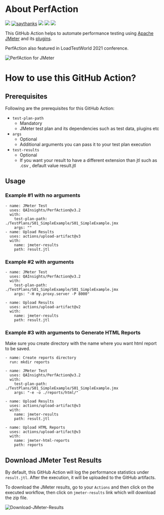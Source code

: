 # About PerfAction

[![](https://img.shields.io/badge/dev.to-Actions%20Hackathon-blue)](https://dev.to/qainsights/perfaction-run-jmeter-performance-tests-191)
[![saythanks](https://img.shields.io/badge/say-thanks-1EAEDB.svg)](https://saythanks.io/to/catch.nkn%40gmail.com)
[![](https://img.shields.io/badge/license-MIT-0a0a0a.svg?style=flat&colorA=1EAEDB)](https://qainsights.com)
[![](https://img.shields.io/badge/%E2%9D%A4-QAInsights-0a0a0a.svg?style=flat&colorA=1EAEDB)](https://qainsights.com)
[![](https://img.shields.io/badge/%E2%9D%A4-YouTube%20Channel-0a0a0a.svg?style=flat&colorA=1EAEDB)](https://www.youtube.com/user/QAInsights?sub_confirmation=1)

This GitHub Action helps to automate performance testing using [Apache JMeter](https://jmeter.apache.org/) and its [plugins](https://jmeter-plugins.org/). 

PerfAction also featured in LoadTestWorld 2021 conference.

![PerfAction for JMeter](./assets/Banner.jpg)

# How to use this GitHub Action?

## Prerequisites
Following are the prerequisites for this GitHub Action:

* `test-plan-path`
  * Mandatory
  * JMeter test plan and its dependencies such as test data, plugins etc
* `args`
  * Optional
  * Additional arguments you can pass it to your test plan execution
* `test-results`
  * Optional
  * If you want your result to have a different extension than jtl such as .csv , default value result.jtl
## Usage

### Example #1 with no arguments

```
- name: JMeter Test
  uses: QAInsights/PerfAction@v3.2
  with:
    test-plan-path: ./TestPlans/S01_SimpleExample/S01_SimpleExample.jmx
    args: ""
- name: Upload Results
  uses: actions/upload-artifact@v3
  with:
    name: jmeter-results
    path: result.jtl
```

### Example #2 with arguments

```
- name: JMeter Test
  uses: QAInsights/PerfAction@v3.2
  with:
    test-plan-path: ./TestPlans/S01_SimpleExample/S01_SimpleExample.jmx
    args: "-H my.proxy.server -P 8000"
    
- name: Upload Results
  uses: actions/upload-artifact@v2
  with:
    name: jmeter-results
    path: result.jtl
```
### Example #3 with arguments to Generate HTML Reports

Make sure you create directory with the name where you want html report to be saved.

```
- name: Create reports directory
  run: mkdir reports

- name: JMeter Test
  uses: QAInsights/PerfAction@v3.2
  with:
    test-plan-path: ./TestPlans/S01_SimpleExample/S01_SimpleExample.jmx
    args: "-e -o ./reports/html/"
    
- name: Upload Results
  uses: actions/upload-artifact@v3
  with:
    name: jmeter-results
    path: result.jtl

- name: Upload HTML Reports
  uses: actions/upload-artifact@v3
  with:
    name: jmeter-html-reports
    path: reports

```

## Download JMeter Test Results

By default, this GitHub Action will log the performance statistics under `result.jtl`. After the execution, it will be uploaded to the GitHub artifacts.

To download the JMeter results, go to your `Actions` and then click on the executed workflow, then click on `jmeter-results` link which will download the zip file.

![Download-JMeter-Results](./assets/Download-JMeter-Results.jpg)
